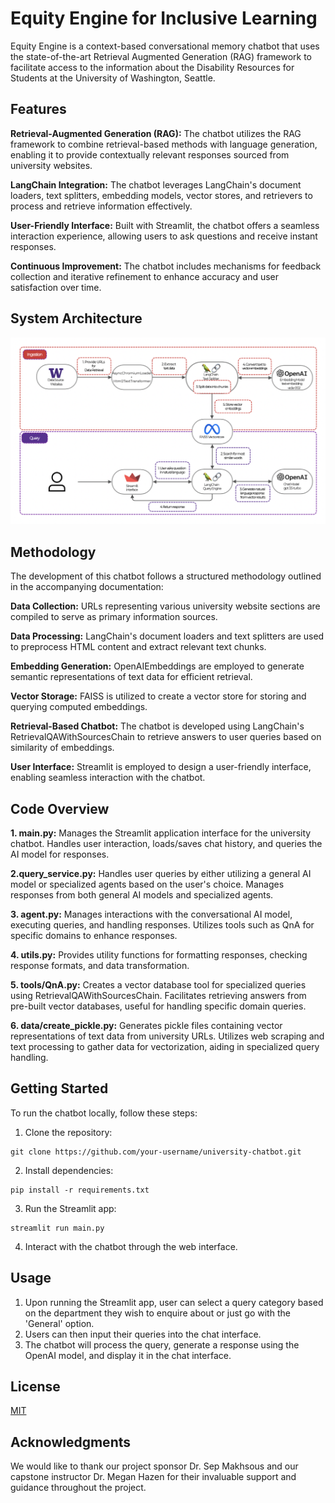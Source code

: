 
# Equity Engine for Inclusive Learning

Equity Engine is a context-based conversational memory chatbot that uses the state-of-the-art Retrieval Augmented Generation (RAG) framework to facilitate access to the information about the Disability Resources for Students at the University of Washington, Seattle.

## Features

**Retrieval-Augmented Generation (RAG):** The chatbot utilizes the RAG framework to combine retrieval-based methods with language generation, enabling it to provide contextually relevant responses sourced from university websites.

**LangChain Integration:** The chatbot leverages LangChain's document loaders, text splitters, embedding models, vector stores, and retrievers to process and retrieve information effectively.

**User-Friendly Interface:** Built with Streamlit, the chatbot offers a seamless interaction experience, allowing users to ask questions and receive instant responses.

**Continuous Improvement:** The chatbot includes mechanisms for feedback collection and iterative refinement to enhance accuracy and user satisfaction over time.

## System Architecture
![Equity Engine - Draft Poster pptx](https://github.com/sealroboticsuw/equity-engine/blob/main/sys_arch.png)

## Methodology

The development of this chatbot follows a structured methodology outlined in the accompanying documentation:

**Data Collection:** URLs representing various university website sections are compiled to serve as primary information sources.

**Data Processing:** LangChain's document loaders and text splitters are used to preprocess HTML content and extract relevant text chunks.

**Embedding Generation:** OpenAIEmbeddings are employed to generate semantic representations of text data for efficient retrieval.

**Vector Storage:** FAISS is utilized to create a vector store for storing and querying computed embeddings.

**Retrieval-Based Chatbot:** The chatbot is developed using LangChain's RetrievalQAWithSourcesChain to retrieve answers to user queries based on similarity of embeddings.

**User Interface:** Streamlit is employed to design a user-friendly interface, enabling seamless interaction with the chatbot.

## Code Overview 
**1. main.py:**
Manages the Streamlit application interface for the university chatbot.
Handles user interaction, loads/saves chat history, and queries the AI model for responses.

**2.query_service.py:**
Handles user queries by either utilizing a general AI model or specialized agents based on the user's choice.
Manages responses from both general AI models and specialized agents.

**3. agent.py:**
Manages interactions with the conversational AI model, executing queries, and handling responses.
Utilizes tools such as QnA for specific domains to enhance responses.

**4. utils.py:**
Provides utility functions for formatting responses, checking response formats, and data transformation.

**5. tools/QnA.py:**
Creates a vector database tool for specialized queries using RetrievalQAWithSourcesChain.
Facilitates retrieving answers from pre-built vector databases, useful for handling specific domain queries.

**6. data/create_pickle.py:**
Generates pickle files containing vector representations of text data from university URLs.
Utilizes web scraping and text processing to gather data for vectorization, aiding in specialized query handling.

## Getting Started
To run the chatbot locally, follow these steps:

1. Clone the repository:
```
git clone https://github.com/your-username/university-chatbot.git
```
2. Install dependencies:
```
pip install -r requirements.txt
```
3. Run the Streamlit app:
```
streamlit run main.py
```
4. Interact with the chatbot through the web interface.

## Usage
1. Upon running the Streamlit app, user can select a query category based on the department they wish to enquire about or just go with the 'General' option. 
2. Users can then input their queries into the chat interface. 
3. The chatbot will process the query, generate a response using the OpenAI model, and display it in the chat interface.

## License

[MIT](https://choosealicense.com/licenses/mit/)

## Acknowledgments
We would like to thank our project sponsor Dr. Sep Makhsous and our capstone instructor Dr. Megan Hazen for their invaluable support and guidance throughout the project.  
